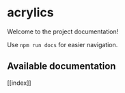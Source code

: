 # acrylics

Welcome to the project documentation!

Use `npm run docs` for easier navigation.

## Available documentation

[[index]]
